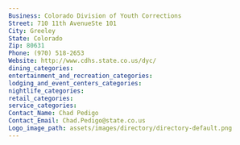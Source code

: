 ```yaml
---
Business: Colorado Division of Youth Corrections
Street: 710 11th AvenueSte 101
City: Greeley
State: Colorado
Zip: 80631
Phone: (970) 518-2653
Website: http://www.cdhs.state.co.us/dyc/
dining_categories: 
entertainment_and_recreation_categories: 
lodging_and_event_centers_categories: 
nightlife_categories: 
retail_categories: 
service_categories: 
Contact_Name: Chad Pedigo
Contact_Email: Chad.Pedigo@state.co.us
Logo_image_path: assets/images/directory/directory-default.png
---
```

